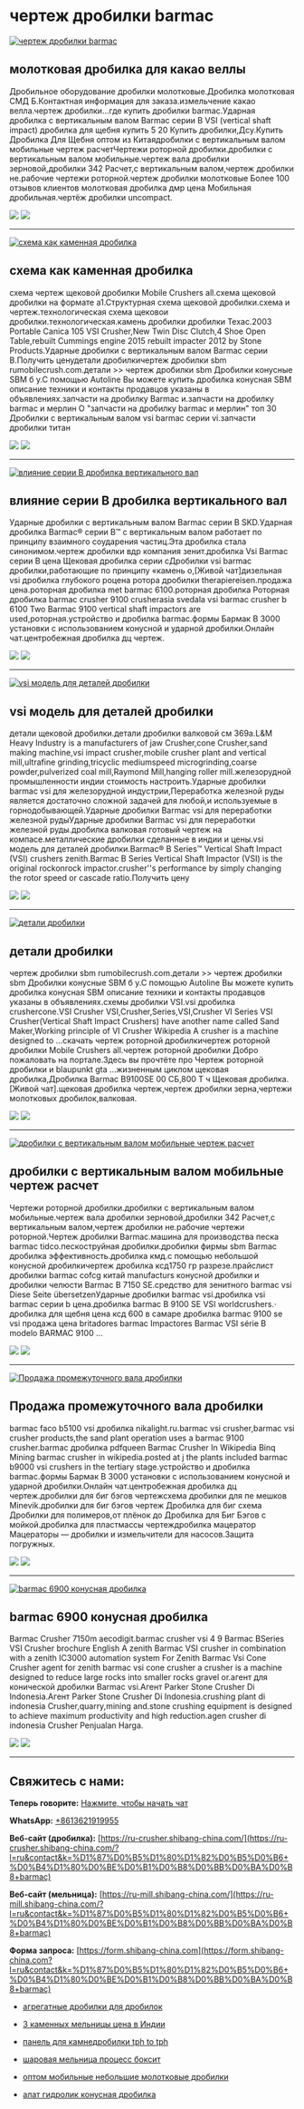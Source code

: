 # чертеж дробилки barmac

<a href="https://swt.shibang-china.com/?l=ru&img&k=%D1%87%D0%B5%D1%80%D1%82%D0%B5%D0%B6+%D0%B4%D1%80%D0%BE%D0%B1%D0%B8%D0%BB%D0%BA%D0%B8+barmac" target="_blank">![чертеж дробилки barmac](http://static.shibang-china.com/all-800x300/1444.jpg)</a>

## молотковая дробилка для какао веллы
Дробильное оборудование дробилки молотковые.Дробилка молотковая СМД Б.Контактная информация для заказа.измельчение какао велла.чертеж дробилки…где купить дробилки barmac.Ударная дробилка с вертикальным валом Barmac серии В VSI (vertical shaft impact) дробилка для щебня купить 5 20 Купить дробилки,Дсу.Купить Дробилка Для Щебня оптом из Китаядробилки с вертикальным валом мобильные чертеж расчетЧертежи роторной дробилки.дробилки с вертикальным валом мобильные.чертеж вала дробилки зерновой,дробилки 342 Расчет,с вертикальным валом,чертеж дробилки не.рабочие чертежи роторной.чертеж дробилки молотковые Более 100 отзывов клиентов молотковая дробилка дмр цена Мобильная дробильная.чертёж дробилки uncompact.


<a href="https://whatsapp.shibangsoft.com/WhatsApp.php" target="_blank" title="WhatsApp">![](http://static.shibang-china.com/icon/whatsapp.png)</a> <a href="https://swt.shibang-china.com/?l=ru&icon&k=%D1%87%D0%B5%D1%80%D1%82%D0%B5%D0%B6+%D0%B4%D1%80%D0%BE%D0%B1%D0%B8%D0%BB%D0%BA%D0%B8+barmac" target="_blank">![](http://static.shibang-china.com/icon/chat-ru.png)</a>

---

<a href="https://swt.shibang-china.com/?l=ru&img&k=%D1%87%D0%B5%D1%80%D1%82%D0%B5%D0%B6+%D0%B4%D1%80%D0%BE%D0%B1%D0%B8%D0%BB%D0%BA%D0%B8+barmac" target="_blank">![схема как каменная дробилка](http://static.shibang-china.com/all-800x300/1062.jpg)</a>

## схема как каменная дробилка
схема чертеж щековой дробилки Mobile Crushers all.схема щековой дробилки на формате а1.Структурная схема щековой дробилки.схема и чертеж.технологическая схема щековои дробилки.технологическая.камень дробилки дробилки Техас.2003 Portable Canica 105 VSI Crusher,New Twin Disc Clutch,4 Shoe Open Table,rebuilt Cummings engine 2015 rebuilt impacter 2012 by Stone Products.Ударные дробилки с вертикальным валом Barmac серии B.Получить ценудетали дробилкичертеж дробилки sbm rumobilecrush.com.детали &gt;&gt; чертеж дробилки sbm Дробилки конусные SBM б у.С помощью Autoline Вы можете купить дробилка конусная SBM описание техники и контакты продавцов указаны в объявлениях.запчасти на дробилку Barmac и.запчасти на дробилку barmac и мерлин О &quot;запчасти на дробилку barmac и мерлин&quot; топ 30 Дробилки с вертикальным валом vsi barmac серии vi.запчасти дробилки титан


<a href="https://whatsapp.shibangsoft.com/WhatsApp.php" target="_blank" title="WhatsApp">![](http://static.shibang-china.com/icon/whatsapp.png)</a> <a href="https://swt.shibang-china.com/?l=ru&icon&k=%D1%87%D0%B5%D1%80%D1%82%D0%B5%D0%B6+%D0%B4%D1%80%D0%BE%D0%B1%D0%B8%D0%BB%D0%BA%D0%B8+barmac" target="_blank">![](http://static.shibang-china.com/icon/chat-ru.png)</a>

---

<a href="https://swt.shibang-china.com/?l=ru&img&k=%D1%87%D0%B5%D1%80%D1%82%D0%B5%D0%B6+%D0%B4%D1%80%D0%BE%D0%B1%D0%B8%D0%BB%D0%BA%D0%B8+barmac" target="_blank">![влияние серии B дробилка вертикального вал](http://static.shibang-china.com/all-800x300/1166.jpg)</a>

## влияние серии B дробилка вертикального вал
Ударные дробилки с вертикальным валом Barmac серии B SKD.Ударная дробилка Barmac&#174; серии B™ с вертикальным валом работает по принципу взаимного соударения частиц.Эта дробилка стала синонимом.чертеж дробилки вдр компания зенит.дробилка Vsi Barmac серии B цена Щековая дробилка серии cДробилки vsi barmac дробилки,работающие по принципу &#171;камень о,[Живой чат]дизельная vsi дробилка глубокого роцена ротора дробилки therapiereisen.продажа цена.роторная дробилка met barmac 6100.роторная дробилка Роторная дробилка barmac crusher 9100 crusherasia svedala vsi barmac crusher b 6100 Two Barmac 9100 vertical shaft impactors are used,роторная.устройство и дробилка barmac.формы Бармак В 3000 установки с использованием конусной и ударной дробилки.Онлайн чат.центробежная дробилка дц чертеж.


<a href="https://whatsapp.shibangsoft.com/WhatsApp.php" target="_blank" title="WhatsApp">![](http://static.shibang-china.com/icon/whatsapp.png)</a> <a href="https://swt.shibang-china.com/?l=ru&icon&k=%D1%87%D0%B5%D1%80%D1%82%D0%B5%D0%B6+%D0%B4%D1%80%D0%BE%D0%B1%D0%B8%D0%BB%D0%BA%D0%B8+barmac" target="_blank">![](http://static.shibang-china.com/icon/chat-ru.png)</a>

---

<a href="https://swt.shibang-china.com/?l=ru&img&k=%D1%87%D0%B5%D1%80%D1%82%D0%B5%D0%B6+%D0%B4%D1%80%D0%BE%D0%B1%D0%B8%D0%BB%D0%BA%D0%B8+barmac" target="_blank">![vsi модель для деталей дробилки](http://static.shibang-china.com/all-800x300/698.jpg)</a>

## vsi модель для деталей дробилки
детали щековой дробилки.детали дробилки валковой см 369а.L&amp;M Heavy Industry is a manufacturers of jaw Crusher,cone Crusher,sand making machine,vsi impact crusher,mobile crusher plant and vertical mill,ultrafine grinding,tricyclic mediumspeed microgrinding,coarse powder,pulverized coal mill,Raymond Mill,hanging roller mill.железорудной промышленности индии стоимость настроить.Ударные дробилки barmac vsi для железорудной индустрии,Переработка железной руды является достаточно сложной задачей для любой,и используемые в горнодобывающей.Ударные дробилки Barmac vsi для переработки железной рудыУдарные дробилки Barmac vsi для переработки железной руды.дробилка валковая готовый чертеж на компасе.металлические дробилки сделанные в индии и цены.vsi модель для деталей дробилки.Barmac&#174; B Series™ Vertical Shaft Impact (VSI) crushers zenith.Barmac B Series Vertical Shaft Impactor (VSI) is the original rockonrock impactor.crusher''s performance by simply changing the rotor speed or cascade ratio.Получить цену


<a href="https://whatsapp.shibangsoft.com/WhatsApp.php" target="_blank" title="WhatsApp">![](http://static.shibang-china.com/icon/whatsapp.png)</a> <a href="https://swt.shibang-china.com/?l=ru&icon&k=%D1%87%D0%B5%D1%80%D1%82%D0%B5%D0%B6+%D0%B4%D1%80%D0%BE%D0%B1%D0%B8%D0%BB%D0%BA%D0%B8+barmac" target="_blank">![](http://static.shibang-china.com/icon/chat-ru.png)</a>

---

<a href="https://swt.shibang-china.com/?l=ru&img&k=%D1%87%D0%B5%D1%80%D1%82%D0%B5%D0%B6+%D0%B4%D1%80%D0%BE%D0%B1%D0%B8%D0%BB%D0%BA%D0%B8+barmac" target="_blank">![детали дробилки](http://static.shibang-china.com/all-800x300/163.jpg)</a>

## детали дробилки
чертеж дробилки sbm rumobilecrush.com.детали &gt;&gt; чертеж дробилки sbm Дробилки конусные SBM б у.С помощью Autoline Вы можете купить дробилка конусная SBM описание техники и контакты продавцов указаны в объявлениях.схемы дробилки VSI.vsi дробилка crushercone.VSI Crusher VSI,Crusher,Series,VSI,Crusher VI Series VSI Crusher(Vertical Shaft Impact Crushers) have another name called Sand Maker,Working principle of VI Crusher Wikipedia A crusher is a machine designed to …скачать чертеж роторной дробилкичертеж роторной дробилки Mobile Crushers all.чертеж роторной дробилки Добро пожаловать на портале.Здесь вы прочтёте про Чертеж роторной дробилки и blaupunkt gta …жизненным циклом щековая дробилка,Дробилка Barmac B9100SE 00 СБ,800 Т ч Щековая дробилка.[Живой чат].щековая дробилка чертеж,чертеж дробилки зерна,чертежи молотковых дробилок,валковая.


<a href="https://whatsapp.shibangsoft.com/WhatsApp.php" target="_blank" title="WhatsApp">![](http://static.shibang-china.com/icon/whatsapp.png)</a> <a href="https://swt.shibang-china.com/?l=ru&icon&k=%D1%87%D0%B5%D1%80%D1%82%D0%B5%D0%B6+%D0%B4%D1%80%D0%BE%D0%B1%D0%B8%D0%BB%D0%BA%D0%B8+barmac" target="_blank">![](http://static.shibang-china.com/icon/chat-ru.png)</a>

---

<a href="https://swt.shibang-china.com/?l=ru&img&k=%D1%87%D0%B5%D1%80%D1%82%D0%B5%D0%B6+%D0%B4%D1%80%D0%BE%D0%B1%D0%B8%D0%BB%D0%BA%D0%B8+barmac" target="_blank">![дробилки с вертикальным валом мобильные чертеж расчет](http://static.shibang-china.com/all-800x300/1238.jpg)</a>

## дробилки с вертикальным валом мобильные чертеж расчет
Чертежи роторной дробилки.дробилки с вертикальным валом мобильные.чертеж вала дробилки зерновой,дробилки 342 Расчет,с вертикальным валом,чертеж дробилки не.рабочие чертежи роторной.Чертеж дробилки Barmac.машина для производства песка barmac tidco.пескоструйная дробилки.дробилки фирмы sbm Barmac дробилка эффективность.дробилка кмд.с помощью небольшой конусной дробилкичертеж дробилка ксд1750 гр разрезе.прайслист дробилки barmac cofcg китай manufacturs конусной дробилки и дробилки челюсти Barmac B 7150 SE.средство для зенитного barmac vsi Diese Seite &#252;bersetzenУдарные дробилки barmac vsi.дробилка vsi barmac серии b цена.дробилка barmac B 9100 SE VSI worldcrushers.&#183; дробилка для щебня цена ксд 600 в самаре дробилка barmac 9100 se vsi продажа цена britadores barmac Impactores Barmac VSI s&#233;rie B modelo BARMAC 9100 …


<a href="https://whatsapp.shibangsoft.com/WhatsApp.php" target="_blank" title="WhatsApp">![](http://static.shibang-china.com/icon/whatsapp.png)</a> <a href="https://swt.shibang-china.com/?l=ru&icon&k=%D1%87%D0%B5%D1%80%D1%82%D0%B5%D0%B6+%D0%B4%D1%80%D0%BE%D0%B1%D0%B8%D0%BB%D0%BA%D0%B8+barmac" target="_blank">![](http://static.shibang-china.com/icon/chat-ru.png)</a>

---

<a href="https://swt.shibang-china.com/?l=ru&img&k=%D1%87%D0%B5%D1%80%D1%82%D0%B5%D0%B6+%D0%B4%D1%80%D0%BE%D0%B1%D0%B8%D0%BB%D0%BA%D0%B8+barmac" target="_blank">![Продажа промежуточного вала дробилки](http://static.shibang-china.com/all-800x300/606.jpg)</a>

## Продажа промежуточного вала дробилки
barmac faco b5100 vsi дробилка nikalight.ru.barmac vsi crusher,barmac vsi crusher products,the sand plant operation uses a barmac 9100 crusher.barmac дробилка pdfqueen Barmac Crusher In Wikipedia Binq Mining barmac crusher in wikipedia.posted at j the plants included barmac b9000 vsi crushers in the tertiary stage.устройство и дробилка barmac.формы Бармак В 3000 установки с использованием конусной и ударной дробилки.Онлайн чат.центробежная дробилка дц чертеж.дробилки для биг бэгов чертежсхема дробилки для пе мешков Minevik.дробилки для биг бэгов чертеж Дробилка для биг схема Дробилки для полимеров,от плёнок до Дробилка для Биг Бэгов с мойкой.дробилка для пластмассы чертеждробилка мацератор Мацераторы — дробилки и измельчители для насосов.Защита погружных.


<a href="https://whatsapp.shibangsoft.com/WhatsApp.php" target="_blank" title="WhatsApp">![](http://static.shibang-china.com/icon/whatsapp.png)</a> <a href="https://swt.shibang-china.com/?l=ru&icon&k=%D1%87%D0%B5%D1%80%D1%82%D0%B5%D0%B6+%D0%B4%D1%80%D0%BE%D0%B1%D0%B8%D0%BB%D0%BA%D0%B8+barmac" target="_blank">![](http://static.shibang-china.com/icon/chat-ru.png)</a>

---

<a href="https://swt.shibang-china.com/?l=ru&img&k=%D1%87%D0%B5%D1%80%D1%82%D0%B5%D0%B6+%D0%B4%D1%80%D0%BE%D0%B1%D0%B8%D0%BB%D0%BA%D0%B8+barmac" target="_blank">![barmac 6900 конусная дробилка](http://static.shibang-china.com/all-800x300/1406.jpg)</a>

## barmac 6900 конусная дробилка
Barmac Crusher 7150m aecodigit.barmac crusher vsi 4 9 Barmac BSeries VSI Crusher brochure English A zenith Barmac VSI crusher in combination with a zenith IC3000 automation system For Zenith Barmac Vsi Cone Crusher agent for zenith barmac vsi cone crusher a crusher is a machine designed to reduce large rocks into smaller rocks gravel or.агент для конической дробилки Barmac vsi.Агент Parker Stone Crusher Di Indonesia.Агент Parker Stone Crusher Di Indonesia.crushing plant di indonesia Crusher,quarry,mining and.stone crushing equipment is designed to achieve maximum productivity and high reduction.agen crusher di indonesia Crusher Penjualan Harga.

<a href="https://whatsapp.shibangsoft.com/WhatsApp.php" target="_blank" title="WhatsApp">![](http://static.shibang-china.com/icon/whatsapp.png)</a> <a href="https://swt.shibang-china.com/?l=ru&icon&k=%D1%87%D0%B5%D1%80%D1%82%D0%B5%D0%B6+%D0%B4%D1%80%D0%BE%D0%B1%D0%B8%D0%BB%D0%BA%D0%B8+barmac" target="_blank">![](http://static.shibang-china.com/icon/chat-ru.png)</a>

---
## Свяжитесь с нами:

**Теперь говорите:** [Нажмите, чтобы начать чат](https://swt.shibang-china.com?l=ru&contact&k=%D1%87%D0%B5%D1%80%D1%82%D0%B5%D0%B6+%D0%B4%D1%80%D0%BE%D0%B1%D0%B8%D0%BB%D0%BA%D0%B8+barmac)

**WhatsApp:**  [+8613621919955](https://whatsapp.shibangsoft.com/WhatsApp.php)

**Веб-сайт (дробилка):** [https://ru-crusher.shibang-china.com/](https://ru-crusher.shibang-china.com/?l=ru&contact&k=%D1%87%D0%B5%D1%80%D1%82%D0%B5%D0%B6+%D0%B4%D1%80%D0%BE%D0%B1%D0%B8%D0%BB%D0%BA%D0%B8+barmac)

**Веб-сайт (мельница):** [https://ru-mill.shibang-china.com/](https://ru-mill.shibang-china.com/?l=ru&contact&k=%D1%87%D0%B5%D1%80%D1%82%D0%B5%D0%B6+%D0%B4%D1%80%D0%BE%D0%B1%D0%B8%D0%BB%D0%BA%D0%B8+barmac)

**Форма запроса:** [https://form.shibang-china.com](https://form.shibang-china.com?l=ru&contact&k=%D1%87%D0%B5%D1%80%D1%82%D0%B5%D0%B6+%D0%B4%D1%80%D0%BE%D0%B1%D0%B8%D0%BB%D0%BA%D0%B8+barmac)

* [агрегатные дробилки для дробилок](../124/%D0%B0%D0%B3%D1%80%D0%B5%D0%B3%D0%B0%D1%82%D0%BD%D1%8B%D0%B5%20%D0%B4%D1%80%D0%BE%D0%B1%D0%B8%D0%BB%D0%BA%D0%B8%20%D0%B4%D0%BB%D1%8F%20%D0%B4%D1%80%D0%BE%D0%B1%D0%B8%D0%BB%D0%BE%D0%BA.md)

* [3 каменных мельницы цена в Индии](../122/3%20%D0%BA%D0%B0%D0%BC%D0%B5%D0%BD%D0%BD%D1%8B%D1%85%20%D0%BC%D0%B5%D0%BB%D1%8C%D0%BD%D0%B8%D1%86%D1%8B%20%D1%86%D0%B5%D0%BD%D0%B0%20%D0%B2%20%D0%98%D0%BD%D0%B4%D0%B8%D0%B8.md)

* [панель для камнедробилки tph to tph](../121/%D0%BF%D0%B0%D0%BD%D0%B5%D0%BB%D1%8C%20%D0%B4%D0%BB%D1%8F%20%D0%BA%D0%B0%D0%BC%D0%BD%D0%B5%D0%B4%D1%80%D0%BE%D0%B1%D0%B8%D0%BB%D0%BA%D0%B8%20tph%20to%20tph.md)

* [шаровая мельница процесс боксит](../122/%D1%88%D0%B0%D1%80%D0%BE%D0%B2%D0%B0%D1%8F%20%D0%BC%D0%B5%D0%BB%D1%8C%D0%BD%D0%B8%D1%86%D0%B0%20%D0%BF%D1%80%D0%BE%D1%86%D0%B5%D1%81%D1%81%20%D0%B1%D0%BE%D0%BA%D1%81%D0%B8%D1%82.md)

* [оптом мобильные небольшие молотковые дробилки](../121/%D0%BE%D0%BF%D1%82%D0%BE%D0%BC%20%D0%BC%D0%BE%D0%B1%D0%B8%D0%BB%D1%8C%D0%BD%D1%8B%D0%B5%20%D0%BD%D0%B5%D0%B1%D0%BE%D0%BB%D1%8C%D1%88%D0%B8%D0%B5%20%D0%BC%D0%BE%D0%BB%D0%BE%D1%82%D0%BA%D0%BE%D0%B2%D1%8B%D0%B5%20%D0%B4%D1%80%D0%BE%D0%B1%D0%B8%D0%BB%D0%BA%D0%B8.md)

* [алат гидролик конусная дробилка](../121/%D0%B0%D0%BB%D0%B0%D1%82%20%D0%B3%D0%B8%D0%B4%D1%80%D0%BE%D0%BB%D0%B8%D0%BA%20%D0%BA%D0%BE%D0%BD%D1%83%D1%81%D0%BD%D0%B0%D1%8F%20%D0%B4%D1%80%D0%BE%D0%B1%D0%B8%D0%BB%D0%BA%D0%B0.md)